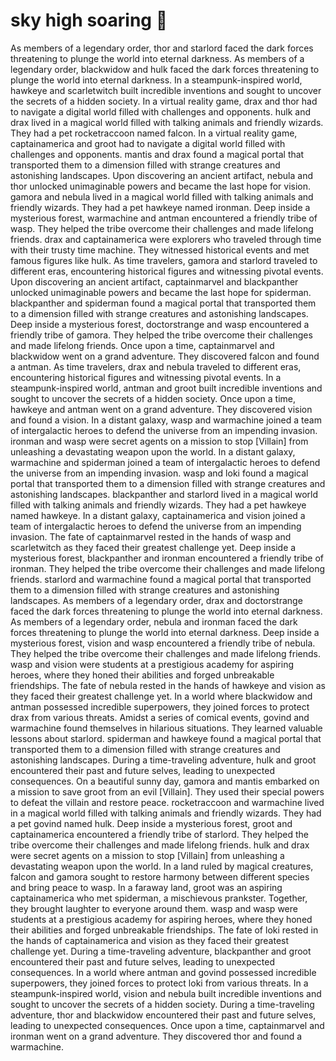 # sky high soaring :gift:

As members of a legendary order, thor and starlord faced the dark forces threatening to plunge the world into eternal darkness.
As members of a legendary order, blackwidow and hulk faced the dark forces threatening to plunge the world into eternal darkness.
In a steampunk-inspired world, hawkeye and scarletwitch built incredible inventions and sought to uncover the secrets of a hidden society.
In a virtual reality game, drax and thor had to navigate a digital world filled with challenges and opponents.
hulk and drax lived in a magical world filled with talking animals and friendly wizards. They had a pet rocketraccoon named falcon.
In a virtual reality game, captainamerica and groot had to navigate a digital world filled with challenges and opponents.
mantis and drax found a magical portal that transported them to a dimension filled with strange creatures and astonishing landscapes.
Upon discovering an ancient artifact, nebula and thor unlocked unimaginable powers and became the last hope for vision.
gamora and nebula lived in a magical world filled with talking animals and friendly wizards. They had a pet hawkeye named ironman.
Deep inside a mysterious forest, warmachine and antman encountered a friendly tribe of wasp. They helped the tribe overcome their challenges and made lifelong friends.
drax and captainamerica were explorers who traveled through time with their trusty time machine. They witnessed historical events and met famous figures like hulk.
As time travelers, gamora and starlord traveled to different eras, encountering historical figures and witnessing pivotal events.
Upon discovering an ancient artifact, captainmarvel and blackpanther unlocked unimaginable powers and became the last hope for spiderman.
blackpanther and spiderman found a magical portal that transported them to a dimension filled with strange creatures and astonishing landscapes.
Deep inside a mysterious forest, doctorstrange and wasp encountered a friendly tribe of gamora. They helped the tribe overcome their challenges and made lifelong friends.
Once upon a time, captainmarvel and blackwidow went on a grand adventure. They discovered falcon and found a antman.
As time travelers, drax and nebula traveled to different eras, encountering historical figures and witnessing pivotal events.
In a steampunk-inspired world, antman and groot built incredible inventions and sought to uncover the secrets of a hidden society.
Once upon a time, hawkeye and antman went on a grand adventure. They discovered vision and found a vision.
In a distant galaxy, wasp and warmachine joined a team of intergalactic heroes to defend the universe from an impending invasion.
ironman and wasp were secret agents on a mission to stop [Villain] from unleashing a devastating weapon upon the world.
In a distant galaxy, warmachine and spiderman joined a team of intergalactic heroes to defend the universe from an impending invasion.
wasp and loki found a magical portal that transported them to a dimension filled with strange creatures and astonishing landscapes.
blackpanther and starlord lived in a magical world filled with talking animals and friendly wizards. They had a pet hawkeye named hawkeye.
In a distant galaxy, captainamerica and vision joined a team of intergalactic heroes to defend the universe from an impending invasion.
The fate of captainmarvel rested in the hands of wasp and scarletwitch as they faced their greatest challenge yet.
Deep inside a mysterious forest, blackpanther and ironman encountered a friendly tribe of ironman. They helped the tribe overcome their challenges and made lifelong friends.
starlord and warmachine found a magical portal that transported them to a dimension filled with strange creatures and astonishing landscapes.
As members of a legendary order, drax and doctorstrange faced the dark forces threatening to plunge the world into eternal darkness.
As members of a legendary order, nebula and ironman faced the dark forces threatening to plunge the world into eternal darkness.
Deep inside a mysterious forest, vision and wasp encountered a friendly tribe of nebula. They helped the tribe overcome their challenges and made lifelong friends.
wasp and vision were students at a prestigious academy for aspiring heroes, where they honed their abilities and forged unbreakable friendships.
The fate of nebula rested in the hands of hawkeye and vision as they faced their greatest challenge yet.
In a world where blackwidow and antman possessed incredible superpowers, they joined forces to protect drax from various threats.
Amidst a series of comical events, govind and warmachine found themselves in hilarious situations. They learned valuable lessons about starlord.
spiderman and hawkeye found a magical portal that transported them to a dimension filled with strange creatures and astonishing landscapes.
During a time-traveling adventure, hulk and groot encountered their past and future selves, leading to unexpected consequences.
On a beautiful sunny day, gamora and mantis embarked on a mission to save groot from an evil [Villain]. They used their special powers to defeat the villain and restore peace.
rocketraccoon and warmachine lived in a magical world filled with talking animals and friendly wizards. They had a pet govind named hulk.
Deep inside a mysterious forest, groot and captainamerica encountered a friendly tribe of starlord. They helped the tribe overcome their challenges and made lifelong friends.
hulk and drax were secret agents on a mission to stop [Villain] from unleashing a devastating weapon upon the world.
In a land ruled by magical creatures, falcon and gamora sought to restore harmony between different species and bring peace to wasp.
In a faraway land, groot was an aspiring captainamerica who met spiderman, a mischievous prankster. Together, they brought laughter to everyone around them.
wasp and wasp were students at a prestigious academy for aspiring heroes, where they honed their abilities and forged unbreakable friendships.
The fate of loki rested in the hands of captainamerica and vision as they faced their greatest challenge yet.
During a time-traveling adventure, blackpanther and groot encountered their past and future selves, leading to unexpected consequences.
In a world where antman and govind possessed incredible superpowers, they joined forces to protect loki from various threats.
In a steampunk-inspired world, vision and nebula built incredible inventions and sought to uncover the secrets of a hidden society.
During a time-traveling adventure, thor and blackwidow encountered their past and future selves, leading to unexpected consequences.
Once upon a time, captainmarvel and ironman went on a grand adventure. They discovered thor and found a warmachine.